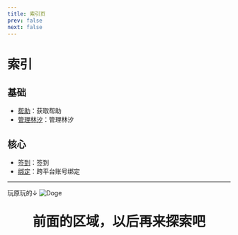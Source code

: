 ```yaml
---
title: 索引页
prev: false
next: false
---
```


# 索引

## 基础

* [帮助](./base/help.md)：获取帮助
* [管理林汐](./base/manager.md)：管理林汐

## 核心

* [签到](./core/sign.md)：签到
* [绑定](./core/bind.md)：跨平台账号绑定

---

玩原玩的↓
<img
    src="/images/wangwang.webp"
    alt="Doge"
    class="face"
/>

<p align="center" style="font-size: 30px"><strong>前面的区域，以后再来探索吧</strong></p>

<Loading></Loading>
